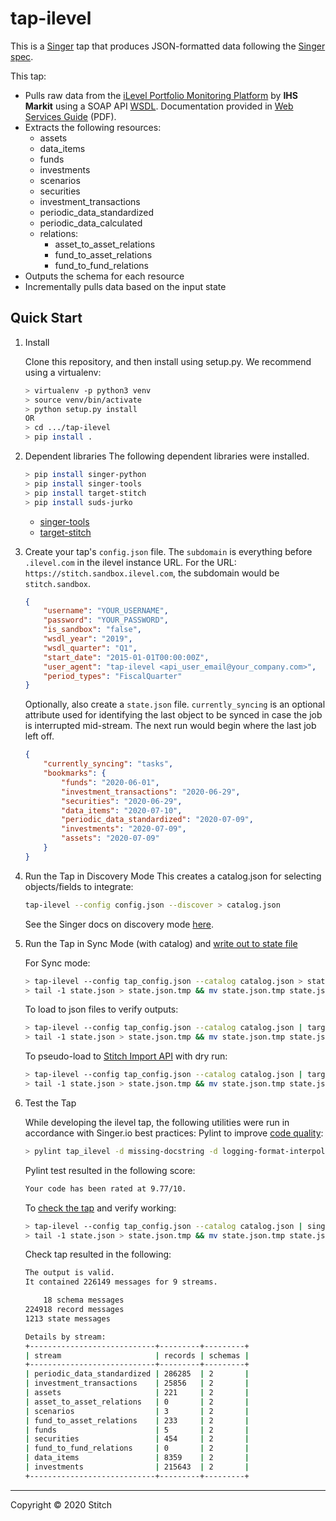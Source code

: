 # tap-ilevel

This is a [Singer](https://singer.io) tap that produces JSON-formatted data
following the [Singer
spec](https://github.com/singer-io/getting-started/blob/master/SPEC.md).

This tap:

- Pulls raw data from the [iLevel Portfolio Monitoring Platform](https://ihsmarkit.com/products/ilevel.html) by **IHS Markit** using a SOAP API [WSDL](https://services.ilevelsolutions.com/DataService/Service/2019/Q1/DataService.svc?singleWsdl). Documentation provided in [Web Services Guide](https://github.com/bytecodeio/tap-ilevel/blob/master/web_services_guide-2019Q1.pdf) (PDF).
- Extracts the following resources:
  - assets
  - data_items
  - funds
  - investments
  - scenarios
  - securities
  - investment_transactions
  - periodic_data_standardized
  - periodic_data_calculated
  - relations:
    - asset_to_asset_relations
    - fund_to_asset_relations
    - fund_to_fund_relations
- Outputs the schema for each resource
- Incrementally pulls data based on the input state

## Quick Start

1. Install

    Clone this repository, and then install using setup.py. We recommend using a virtualenv:

    ```bash
    > virtualenv -p python3 venv
    > source venv/bin/activate
    > python setup.py install
    OR
    > cd .../tap-ilevel
    > pip install .
    ```
2. Dependent libraries
    The following dependent libraries were installed.
    ```bash
    > pip install singer-python
    > pip install singer-tools
    > pip install target-stitch
    > pip install suds-jurko
    
    ```
    - [singer-tools](https://github.com/singer-io/singer-tools)
    - [target-stitch](https://github.com/singer-io/target-stitch)

3. Create your tap's `config.json` file. The `subdomain` is everything before `.ilevel.com` in the ilevel instance URL.  For the URL: `https://stitch.sandbox.ilevel.com`, the subdomain would be `stitch.sandbox`.

    ```json
    {
        "username": "YOUR_USERNAME",
        "password": "YOUR_PASSWORD",
        "is_sandbox": "false",
        "wsdl_year": "2019",
        "wsdl_quarter": "Q1",
        "start_date": "2015-01-01T00:00:00Z",
        "user_agent": "tap-ilevel <api_user_email@your_company.com>",
        "period_types": "FiscalQuarter"
    }
    ```
    
    Optionally, also create a `state.json` file. `currently_syncing` is an optional attribute used for identifying the last object to be synced in case the job is interrupted mid-stream. The next run would begin where the last job left off.

    ```json
    {
        "currently_syncing": "tasks",
        "bookmarks": {
            "funds": "2020-06-01",
            "investment_transactions": "2020-06-29",
            "securities": "2020-06-29",
            "data_items": "2020-07-10",
            "periodic_data_standardized": "2020-07-09",
            "investments": "2020-07-09",
            "assets": "2020-07-09"
        }
    }
    ```

4. Run the Tap in Discovery Mode
    This creates a catalog.json for selecting objects/fields to integrate:
    ```bash
    tap-ilevel --config config.json --discover > catalog.json
    ```
   See the Singer docs on discovery mode
   [here](https://github.com/singer-io/getting-started/blob/master/docs/DISCOVERY_MODE.md#discovery-mode).

5. Run the Tap in Sync Mode (with catalog) and [write out to state file](https://github.com/singer-io/getting-started/blob/master/docs/RUNNING_AND_DEVELOPING.md#running-a-singer-tap-with-a-singer-target)

    For Sync mode:
    ```bash
    > tap-ilevel --config tap_config.json --catalog catalog.json > state.json
    > tail -1 state.json > state.json.tmp && mv state.json.tmp state.json
    ```
    To load to json files to verify outputs:
    ```bash
    > tap-ilevel --config tap_config.json --catalog catalog.json | target-json > state.json
    > tail -1 state.json > state.json.tmp && mv state.json.tmp state.json
    ```
    To pseudo-load to [Stitch Import API](https://github.com/singer-io/target-stitch) with dry run:
    ```bash
    > tap-ilevel --config tap_config.json --catalog catalog.json | target-stitch --config target_config.json --dry-run > state.json
    > tail -1 state.json > state.json.tmp && mv state.json.tmp state.json
    ```

6. Test the Tap
    
    While developing the ilevel tap, the following utilities were run in accordance with Singer.io best practices:
    Pylint to improve [code quality](https://github.com/singer-io/getting-started/blob/master/docs/BEST_PRACTICES.md#code-quality):
    ```bash
    > pylint tap_ilevel -d missing-docstring -d logging-format-interpolation -d too-many-locals -d too-many-arguments
    ```
    Pylint test resulted in the following score:
    ```bash
    Your code has been rated at 9.77/10.
    ```

    To [check the tap](https://github.com/singer-io/singer-tools#singer-check-tap) and verify working:
    ```bash
    > tap-ilevel --config tap_config.json --catalog catalog.json | singer-check-tap > state.json
    > tail -1 state.json > state.json.tmp && mv state.json.tmp state.json
    ```
    Check tap resulted in the following:
    ```bash
    The output is valid.
    It contained 226149 messages for 9 streams.

        18 schema messages
    224918 record messages
    1213 state messages

    Details by stream:
    +----------------------------+---------+---------+
    | stream                     | records | schemas |
    +----------------------------+---------+---------+
    | periodic_data_standardized | 286285  | 2       |
    | investment_transactions    | 25856   | 2       |
    | assets                     | 221     | 2       |
    | asset_to_asset_relations   | 0       | 2       |
    | scenarios                  | 3       | 2       |
    | fund_to_asset_relations    | 233     | 2       |
    | funds                      | 5       | 2       |
    | securities                 | 454     | 2       |
    | fund_to_fund_relations     | 0       | 2       |
    | data_items                 | 8359    | 2       |
    | investments                | 215643  | 2       |
    +----------------------------+---------+---------+
    ```
---

Copyright &copy; 2020 Stitch
